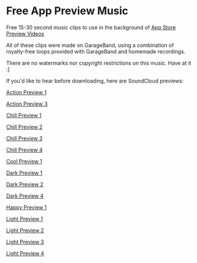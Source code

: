 Free App Preview Music
======================

Free 15-30 second music clips to use in the background of [App Store Preview Videos](https://developer.apple.com/app-store/app-previews/)

All of these clips were made on GarageBand, using a combination of royalty-free loops provided with GarageBand and homemade recordings.

There are no watermarks nor copyright restrictions on this music. Have at it :]

If you'd like to hear before downloading, here are SoundCloud previews:

[Action Preview 1](https://soundcloud.com/good_day_sir/action-preview-1)

[Action Preview 3](https://soundcloud.com/good_day_sir/action-preview-3)

[Chill Preview 1](https://soundcloud.com/good_day_sir/chill-preview-1)

[Chill Preview 2](https://soundcloud.com/good_day_sir/chill-preview-2)

[Chill Preview 3](https://soundcloud.com/good_day_sir/chill-preview-3)

[Chill Preview 4](https://soundcloud.com/good_day_sir/chill-preview-4)

[Cool Preview 1](https://soundcloud.com/good_day_sir/cool-preview-1)

[Dark Preview 1](https://soundcloud.com/good_day_sir/dark-preview-1)

[Dark Preview 2](https://soundcloud.com/good_day_sir/dark-preview-2)

[Dark Preview 4](https://soundcloud.com/good_day_sir/dark-preview-4)

[Happy Preview 1](https://soundcloud.com/good_day_sir/happy-preview-1)

[Light Preview 1](https://soundcloud.com/good_day_sir/light-preview-1)

[Light Preview 2](https://soundcloud.com/good_day_sir/light-preview-2)

[Light Preview 3](https://soundcloud.com/good_day_sir/light-preview-3)

[Light Preview 4](https://soundcloud.com/good_day_sir/light-preview-4)
